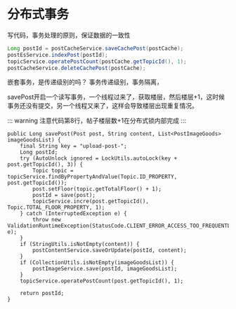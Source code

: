 # 分布式事务

写代码，事务处理的原则，保证数据的一致性
```java
Long postId = postCacheService.saveCachePost(postCache);
postEsService.indexPost(postId);
topicService.operatePostCount(postCache.getTopicId(), 1);
postCacheService.deleteCachePost(postCache);
```

嵌套事务，是传递级别的吗？
事务传递级别，事务隔离，



savePost开启一个读写事务，一个线程过来了，获取楼层，然后楼层+1，这时候事务还没有提交，另一个线程又来了，这样会导致楼层出现重复情况。

::: warning
注意代码第8行，帖子楼层数+1在分布式锁内部完成
:::
``` java{8}
public Long savePost(Post post, String content, List<PostImageGoods> imageGoodsList) {
    final String key = "upload-post-";
    Long postId;
    try (AutoUnlock ignored = LockUtils.autoLock(key + post.getTopicId(), 3)) {
        Topic topic = topicService.findByPropertyAndValue(Topic.ID_PROPERTY, post.getTopicId());
        post.setFloor(topic.getTotalFloor() + 1);
        postId = save(post);
        topicService.incre(post.getTopicId(), Topic.TOTAL_FLOOR_PROPERTY, 1);
    } catch (InterruptedException e) {
        throw new ValidationRuntimeException(StatusCode.CLIENT_ERROR_ACCESS_TOO_FREQUENTLY_CODE, e);
    }
    if (StringUtils.isNotEmpty(content)) {
        postContentService.saveOrUpdate(postId, content);
    }
    if (CollectionUtils.isNotEmpty(imageGoodsList)) {
        postImageService.save(postId, imageGoodsList);
    }
    topicService.operatePostCount(post.getTopicId(), 1);

    return postId;
}
```
